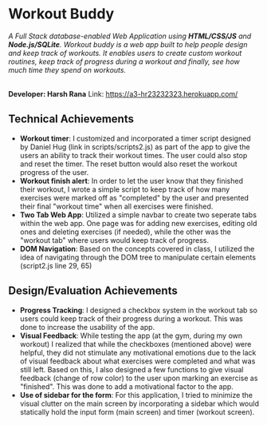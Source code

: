 # Workout Buddy
*A Full Stack database-enabled Web Application using **HTML/CSS/JS** and **Node.js/SQLite**. Workout buddy is a web app built to help people design and keep track of workouts. It enables users to create custom workout routines, keep track of progress during a workout and finally, see how much time they spend on workouts.* <br><br>

**Developer: Harsh Rana**
Link: https://a3-hr23232323.herokuapp.com/

## Technical Achievements
- **Workout timer**: I customized and incorporated a timer script designed by Daniel Hug (link in scripts/scripts2.js) as part of the app to give the users an ability to track their workout times. The user could also stop and reset the timer. The reset button would also reset the workout progress of the user. 
- **Workout finish alert**: In order to let the user know that they finished their workout, I wrote a simple script to keep track of how many exercises were marked off as "completed" by the user and presented their final "workout time" when all exercises were finished.
- **Two Tab Web App**: Utilized a simple navbar to create two seperate tabs within the web app. One page was for adding new exercises, editing old ones and deleting exercises (if needed), while the other was the "workout tab" where users would keep track of progress.
- **DOM Navigation**: Based on the concepts covered in class, I utilized the idea of navigating through the DOM tree to manipulate certain elements (script2.js line 29, 65)

## Design/Evaluation Achievements
- **Progress Tracking**: I designed a checkbox system in the workout tab so users could keep track of their progress during a workout. This was done to increase the usability of the app.
- **Visual Feedback**: While testing the app (at the gym, during my own workout) I realized that while the checkboxes (mentioned above) were helpful, they did not stimulate any motivational emotions due to the lack of visual feedback about what exercises were completed and what was still left. Based on this, I also designed a few functions to give visual feedback (change of row color) to the user upon marking an exercise as "finished". This was done to add a motivational factor to the app.
- **Use of sidebar for the form**: For this application, I tried to minimize the visual clutter on the main screen by incorporating a sidebar which would statically hold the input form (main screen) and timer (workout screen).
